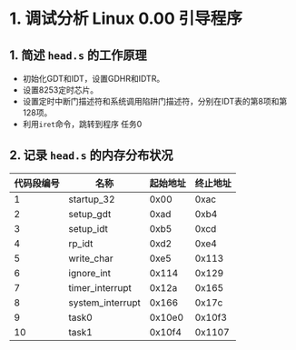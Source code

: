 
# 1. 调试分析 Linux 0.00 引导程序

## 1. 简述 `head.s` 的工作原理

 - 初始化GDT和IDT，设置GDHR和IDTR。
- 设置8253定时芯片。
- 设置定时中断门描述符和系统调用陷阱门描述符，分别在IDT表的第8项和第128项。
- 利用`iret`命令，跳转到程序 任务0

## 2. 记录 `head.s` 的内存分布状况

| 代码段编号 | 名称               | 起始地址   | 终止地址   |
| ----- | ---------------- | ------ | ------ |
| 1     | startup_32       | 0x00   | 0xac   |
| 2     | setup_gdt        | 0xad   | 0xb4   |
| 3     | setup_idt        | 0xb5   | 0xcd   |
| 4     | rp_idt           | 0xd2   | 0xe4   |
| 5     | write_char       | 0xe5   | 0x113  |
| 6     | ignore_int       | 0x114  | 0x129  |
| 7     | timer_interrupt  | 0x12a  | 0x165  |
| 8     | system_interrupt | 0x166  | 0x17c  |
| 9     | task0            | 0x10e0 | 0x10f3 |
| 10    | task1            | 0x10f4 | 0x1107 |

